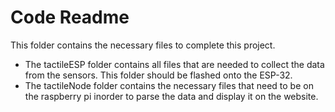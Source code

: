 # Code Readme

This folder contains the necessary files to complete this project.
- The tactileESP folder contains all files that are needed to collect the data from the sensors. This folder should be flashed onto the ESP-32.
- The tactileNode folder contains the necessary files that need to be on the raspberry pi inorder to parse the data and display it on the website.  

